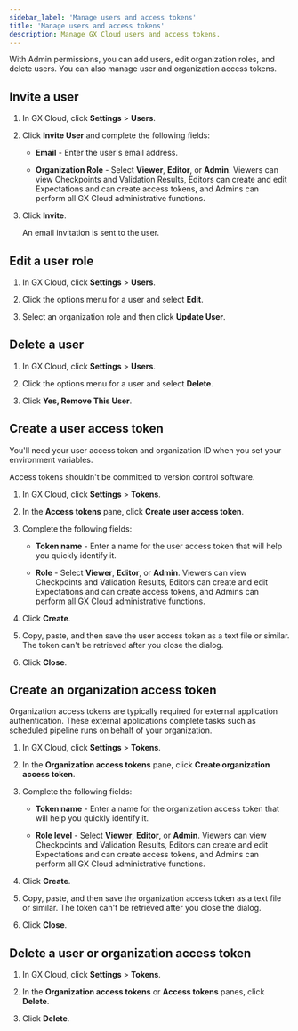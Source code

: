 ```yaml
---
sidebar_label: 'Manage users and access tokens'
title: 'Manage users and access tokens'
description: Manage GX Cloud users and access tokens.
---
```


With Admin permissions, you can add users, edit organization roles, and delete users. You can also manage user and organization access tokens.

## Invite a user

1. In GX Cloud, click **Settings** > **Users**.

2. Click **Invite User** and complete the following fields:

    - **Email** - Enter the user's email address.

    - **Organization Role** - Select **Viewer**, **Editor**, or **Admin**. Viewers can view Checkpoints and Validation Results, Editors can create and edit Expectations and can create access tokens, and Admins can perform all GX Cloud administrative functions.

3. Click **Invite**.

    An email invitation is sent to the user.

## Edit a user role

1. In GX Cloud, click **Settings** > **Users**.

2. Click the options menu for a user and select **Edit**.

3. Select an organization role and then click **Update User**. 

## Delete a user

1. In GX Cloud, click **Settings** > **Users**.

2. Click the options menu for a user and select **Delete**.

3. Click **Yes, Remove This User**.

## Create a user access token

You'll need your user access token and organization ID when you set your environment variables.

Access tokens shouldn't be committed to version control software.

1. In GX Cloud, click **Settings** > **Tokens**.

2. In the **Access tokens** pane, click **Create user access token**.

3. Complete the following fields:

    - **Token name** - Enter a name for the user access token that will help you quickly identify it.

    - **Role** - Select **Viewer**, **Editor**, or **Admin**. Viewers can view Checkpoints and Validation Results, Editors can create and edit Expectations and can create access tokens, and Admins can perform all GX Cloud administrative functions.

4. Click **Create**.

5. Copy, paste, and then save the user access token as a text file or similar. The token can't be retrieved after you close the dialog.

6. Click **Close**.

## Create an organization access token

Organization access tokens are typically required for external application authentication. These external applications complete tasks such as scheduled pipeline runs on behalf of your organization. 

1. In GX Cloud, click **Settings** > **Tokens**.

2. In the **Organization access tokens** pane, click **Create organization access token**.

3. Complete the following fields:

    - **Token name** - Enter a name for the organization access token that will help you quickly identify it.

    - **Role level** - Select **Viewer**, **Editor**, or **Admin**. Viewers can view Checkpoints and Validation Results, Editors can create and edit Expectations and can create access tokens, and Admins can perform all GX Cloud administrative functions.

4. Click **Create**.

5. Copy, paste, and then save the organization access token as a text file or similar. The token can't be retrieved after you close the dialog.

6. Click **Close**.

## Delete a user or organization access token

1. In GX Cloud, click **Settings** > **Tokens**.

2. In the **Organization access tokens** or **Access tokens** panes, click **Delete**.

3. Click **Delete**.

